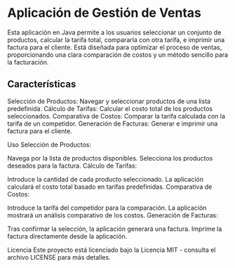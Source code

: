 <h1>Aplicación de Gestión de Ventas</h1>
Esta aplicación en Java permite a los usuarios seleccionar un conjunto de productos, calcular la tarifa total, compararla con otra tarifa, e imprimir una factura para el cliente. Está diseñada para optimizar el proceso de ventas, proporcionando una clara comparación de costos y un método sencillo para la facturación.

<h2>Características</h2>
Selección de Productos: Navegar y seleccionar productos de una lista predefinida.
Cálculo de Tarifas: Calcular el costo total de los productos seleccionados.
Comparativa de Costos: Comparar la tarifa calculada con la tarifa de un competidor.
Generación de Facturas: Generar e imprimir una factura para el cliente.

Uso
Selección de Productos:

Navega por la lista de productos disponibles.
Selecciona los productos deseados para la factura.
Cálculo de Tarifas:

Introduce la cantidad de cada producto seleccionado.
La aplicación calculará el costo total basado en tarifas predefinidas.
Comparativa de Costos:

Introduce la tarifa del competidor para la comparación.
La aplicación mostrará un análisis comparativo de los costos.
Generación de Facturas:

Tras confirmar la selección, la aplicación generará una factura.
Imprime la factura directamente desde la aplicación.

Licencia
Este proyecto está licenciado bajo la Licencia MIT - consulta el archivo LICENSE para más detalles.
